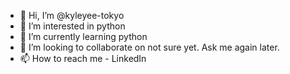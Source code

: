 - 👋 Hi, I’m @kyleyee-tokyo
- 👀 I’m interested in python
- 🌱 I’m currently learning python
- 💞️ I’m looking to collaborate on not sure yet. Ask me again later. 
- 📫 How to reach me - LinkedIn

<!---
kyleyee-tokyo/kyleyee-tokyo is a ✨ special ✨ repository because its `README.md` (this file) appears on your GitHub profile.
You can click the Preview link to take a look at your changes.
--->
